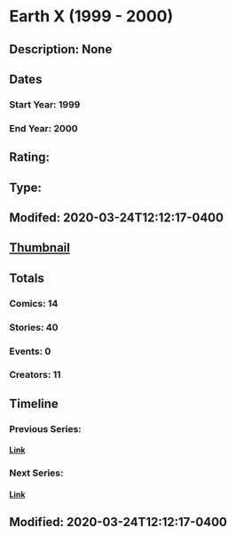 # Earth X (1999 - 2000)
## Description: None
## Dates
### Start Year: 1999
### End Year: 2000
## Rating: 
## Type: 
## Modifed: 2020-03-24T12:12:17-0400
## [Thumbnail](http://i.annihil.us/u/prod/marvel/i/mg/d/20/5a95adff926c8.jpg)
## Totals
### Comics: 14
### Stories: 40
### Events: 0
### Creators: 11
## Timeline
### Previous Series: 
#### [Link]()
### Next Series: 
#### [Link]()
## Modified: 2020-03-24T12:12:17-0400